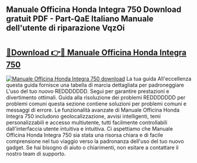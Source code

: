 ## Manuale Officina Honda Integra 750 Download gratuit PDF - Part-QaE Italiano Manuale dell'utente di riparazione VqzOi

# <h2><a href="http://dffff8.blite.top/?on=Manuale+Officina+Honda+Integra+750">🔗Download 👉🔴 Manuale Officina Honda Integra 750</a></h2>

[![Manuale Officina Honda Integra 750 download](https://i.imgur.com/lujVjoI.png)](http://dffff8.blite.top/?on=Manuale+Officina+Honda+Integra+750)
La tua guida All'eccellenza questa guida fornisce una tabella di marcia dettagliata per padroneggiare L'uso del tuo nuovo REDDDDDDD. Segui per garantire prestazioni e divertimento ottimali. Guida alla risoluzione dei problemi REDDDDDDD per problemi comuni questa sezione contiene soluzioni per problemi comuni e messaggi di errore. Le funzionalità avanzate di Manuale Officina Honda Integra 750 includono geolocalizzazione, avvisi intelligenti, temi personalizzabili e accesso multiutente, tutti facilmente controllabili dall'interfaccia utente intuitiva e intuitiva. Ci aspettiamo che Manuale Officina Honda Integra 750 sia stata una risorsa chiara e di facile comprensione nel tuo viaggio verso la padronanza dell'uso del tuo nuovo gadget. Se hai bisogno di aiuto o chiarimenti, non esitare a contattare il nostro team di supporto.
